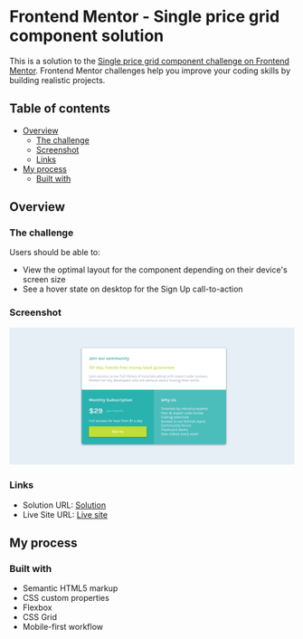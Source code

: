 # Frontend Mentor - Single price grid component solution

This is a solution to the [Single price grid component challenge on Frontend Mentor](https://www.frontendmentor.io/challenges/single-price-grid-component-5ce41129d0ff452fec5abbbc). Frontend Mentor challenges help you improve your coding skills by building realistic projects. 

## Table of contents

- [Overview](#overview)
  - [The challenge](#the-challenge)
  - [Screenshot](#screenshot)
  - [Links](#links)
- [My process](#my-process)
  - [Built with](#built-with)
    
## Overview

### The challenge

Users should be able to:

- View the optimal layout for the component depending on their device's screen size
- See a hover state on desktop for the Sign Up call-to-action

### Screenshot

![](./mnmkato.github.io_single-price-component_.png)

### Links

- Solution URL: [Solution](https://github.com/mnmkato/single-price-component)
- Live Site URL: [Live site](https://mnmkato.github.io/single-price-component/)

## My process

### Built with

- Semantic HTML5 markup
- CSS custom properties
- Flexbox
- CSS Grid
- Mobile-first workflow
